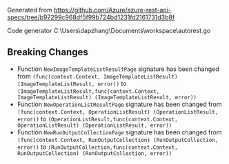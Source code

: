 
Generated from https://github.com/Azure/azure-rest-api-specs/tree/b97299c968df5f99b724bd1231fd2161731d3b8f

Code generator C:\Users\dapzhang\Documents\workspace\autorest.go

## Breaking Changes

- Function `NewImageTemplateListResultPage` signature has been changed from `(func(context.Context, ImageTemplateListResult) (ImageTemplateListResult, error))` to `(ImageTemplateListResult,func(context.Context, ImageTemplateListResult) (ImageTemplateListResult, error))`
- Function `NewOperationListResultPage` signature has been changed from `(func(context.Context, OperationListResult) (OperationListResult, error))` to `(OperationListResult,func(context.Context, OperationListResult) (OperationListResult, error))`
- Function `NewRunOutputCollectionPage` signature has been changed from `(func(context.Context, RunOutputCollection) (RunOutputCollection, error))` to `(RunOutputCollection,func(context.Context, RunOutputCollection) (RunOutputCollection, error))`

